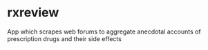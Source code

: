 # rxreview
App which scrapes web forums to aggregate anecdotal accounts of prescription drugs and their side effects
